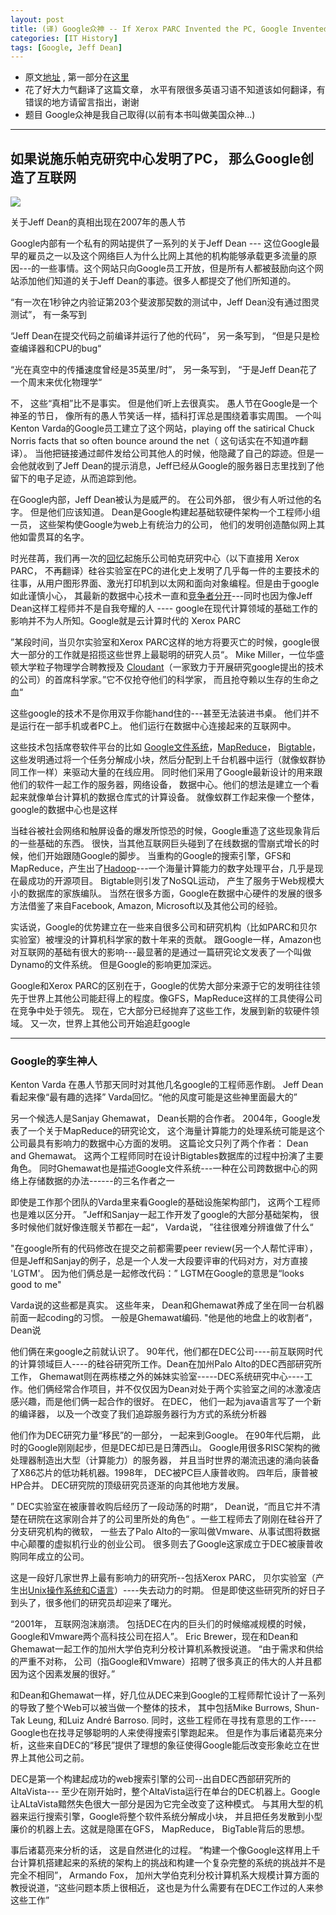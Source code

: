 ```yaml
---
layout: post
title: (译) Google众神 -- If Xerox PARC Invented the PC, Google Invented the Internet Part 1.
categories: [IT History]
tags: [Google, Jeff Dean]
---
```


- 原文[地址](http://www.wired.com/wiredenterprise/2012/08/google-as-xerox-parc/all/)
   , 第一部分在[这里](http://www.liugj.com/2013/03/Google-Gods-part2/) 
- 花了好大力气翻译了这篇文章， 水平有限很多英语习语不知道该如何翻译，有错误的地方请留言指出，谢谢
-  题目 Google众神是我自己取得(以前有本书叫做美国众神...)


---------------------------------------

## 如果说施乐帕克研究中心发明了PC， 那么Google创造了互联网 ##



![](http://ww4.sinaimg.cn/large/a7480316jw1e39e2hsgyhj.jpg)


关于Jeff Dean的真相出现在2007年的愚人节

  Google内部有一个私有的网站提供了一系列的关于Jeff Dean --- 这位Google最早的雇员之一以及这个网络巨人为什么比网上其他的机构能够承载更多流量的原因---的一些事情。这个网站只向Google员工开放，但是所有人都被鼓励向这个网站添加他们知道的关于Jeff Dean的事迹。很多人都提交了他们所知道的。

“有一次在1秒钟之内验证第203个斐波那契数的测试中，Jeff Dean没有通过图灵测试”， 有一条写到

“Jeff Dean在提交代码之前编译并运行了他的代码”， 另一条写到， “但是只是检查编译器和CPU的bug“

“光在真空中的传播速度曾经是35英里/时”， 另一条写到， “于是Jeff Dean花了一个周末来优化物理学“

  不， 这些“真相”比不是事实。 但是他们听上去很真实。 愚人节在Google是一个神圣的节日， 像所有的愚人节笑话一样，插科打诨总是围绕着事实周围。 一个叫Kenton Varda的Google员工建立了这个网站，playing off the satirical Chuck Norris facts that so often bounce around the net（ 这句话实在不知道咋翻译）。 当他把链接通过邮件发给公司其他人的时候，他隐藏了自己的踪迹。但是一会他就收到了Jeff Dean的提示消息，Jeff已经从Google的服务器日志里找到了他留下的电子足迹，从而追踪到他。

  在Google内部，Jeff Dean被认为是威严的。 在公司外部， 很少有人听过他的名字。 但是他们应该知道。 Dean是Google构建起基础软硬件架构一个工程师小组一员， 这些架构使Google为web上有统治力的公司， 他们的发明创造酷似网上其他如雷贯耳的名字。


  时光荏苒，我们再一次的[回忆](http://www.techspot.com/guides/477-xerox-parc-tech-contributions/)起施乐公司帕克研究中心（以下直接用 Xerox PARC， 不再翻译）硅谷实验室在PC的进化史上发明了几乎每一件的主要技术的往事，从用户图形界面、激光打印机到以太网和面向对象编程。但是由于google如此谨慎小心， 其最新的数据中心技术一直和[竞争者分开](http://www.wired.com/wiredenterprise/2012/03/google-miner-helmet/)---同时也因为像Jeff Dean这样工程师并不是自我夸耀的人 ----  google在现代计算领域的基础工作的影响并不为人所知。Google就是云计算时代的 Xerox PARC

  ”某段时间，当贝尔实验室和Xerox PARC这样的地方将要灭亡的时候，google很大一部分的工作就是招揽这些世界上最聪明的研究人员“。 Mike Miller，一位华盛顿大学粒子物理学合聘教授及 [Cloudant](https://cloudant.com/)（一家致力于开展研究google提出的技术的公司）的首席科学家。”它不仅抢夺他们的科学家， 而且抢夺赖以生存的生命之血“

  这些google的技术不是你用双手你能hand住的---甚至无法装进书桌。 他们并不是运行在一部手机或者PC上。 他们运行在数据中心连接起来的互联网中。


  这些技术包括席卷软件平台的比如 [Google文件系统](http://research.google.com/archive/gfs.html)，[MapReduce](http://research.google.com/archive/mapreduce.html)， [Bigtable](http://research.google.com/archive/bigtable.html)， 这些发明通过将一个任务分解成小块，然后分配到上千台机器中运行（就像蚁群协同工作一样）来驱动大量的在线应用。 同时他们采用了Google最新设计的用来跟他们的软件一起工作的服务器，网络设备， 数据中心。他们的想法是建立一个看起来就像单台计算机的数据仓库式的计算设备。 就像蚁群工作起来像一个整体，google的数据中心也是这样


  当硅谷被社会网络和触屏设备的爆发所惊恐的时候，Google重造了这些现象背后的一些基础的东西。 很快，当其他互联网巨头碰到了在线数据的雪崩式增长的时候，他们开始跟随Google的脚步。 当重构的Google的搜索引擎，GFS和MapReduce，产生出了[Hadoop](http://www.wired.com/wiredenterprise/2011/10/how-yahoo-spawned-hadoop/)---一个海量计算能力的数字处理平台，几乎是现在最成功的开源项目。 Bigtable则引发了NoSQL运动， 产生了服务于Web规模大小的数据库的家族编队。 当然在很多方面，Google在数据中心硬件的发展的很多方法借鉴了来自Facebook, Amazon, Microsoft以及其他公司的经验。


  实话说，Google的优势建立在一些来自很多公司和研究机构（比如PARC和贝尔实验室）被埋没的计算机科学家的数十年来的贡献。 跟Google一样，Amazon也对互联网的基础有很大的影响---最显著的是通过一篇研究论文发表了一个叫做Dynamo的文件系统。 但是Google的影响更加深远。

  Google和Xerox PARC的区别在于，Google的优势大部分来源于它的发明往往领先于世界上其他公司能赶得上的程度。像GFS，MapReduce这样的工具使得公司在竞争中处于领先。 现在，它大部分已经抛弃了这些工作，发展到新的软硬件领域。 又一次，世界上其他公司开始追赶google

---------------------------------------
### Google的孪生神人 ###

  Kenton Varda 在愚人节那天同时对其他几名google的工程师恶作剧。 Jeff Dean看起来像“最有趣的选择” Varda回忆。“他的风度可能是这些神里面最大的”

  另一个候选人是Sanjay Ghemawat， Dean长期的合作者。 2004年，Google发表了一个关于MapReduce的研究论文， 这个海量计算能力的处理系统可能是这个公司最具有影响力的数据中心方面的发明。 这篇论文只列了两个作者： Dean and Ghemawat。 这两个工程师同时在设计Bigtables数据库的过程中扮演了主要角色。 同时Ghemawat也是描述Google文件系统---一种在公司跨数据中心的网络上存储数据的办法------的三名作者之一


  即使是工作那个团队的Varda里来看Google的基础设施架构部门， 这两个工程师也是难以区分开。 ”Jeff和Sanjay一起工作开发了google的大部分基础架构， 很多时候他们就好像连髋关节都在一起“， Varda说， ”往往很难分辨谁做了什么“

  "在google所有的代码修改在提交之前都需要peer review(另一个人帮忙评审）， 但是Jeff和Sanjay的例子，总是一个人发一大段要评审的代码对方，对方直接 'LGTM'。 因为他们俩总是一起修改代码：”  LGTM在Google的意思是“looks  good to  me"

  Varda说的这些都是真实。 这些年来， Dean和Ghemawat养成了坐在同一台机器前面一起coding的习惯。 一般是Ghemawat编码. "他是他的地盘上的收割者“， Dean说

  他们俩在来google之前就认识了。 90年代，他们都在DEC公司----前互联网时代的计算领域巨人----的硅谷研究所工作。Dean在加州Palo Alto的DEC西部研究所工作， Ghemawat则在两栋楼之外的姊妹实验室-----DEC系统研究中心----工作。他们俩经常合作项目，并不仅仅因为Dean对处于两个实验室之间的冰激凌店感兴趣，而是他们俩一起合作的很好。 在DEC， 他们一起为java语言写了一个新的编译器， 以及一个改变了我们追踪服务器行为方式的系统分析器


  他们作为DEC研究力量“移民”的一部分， 一起来到Google。 在90年代后期， 此时的Google刚刚起步，但是DEC却已是日薄西山。 Google用很多RISC架构的微处理器制造出大型（计算能力）的服务器， 并且当时世界的潮流迅速的涌向装备了X86芯片的低功耗机器。1998年， DEC被PC巨人康普收购。 四年后，康普被HP合并。 DEC研究院的顶级研究员逐渐的向其他地方发展。

  ” DEC实验室在被康普收购后经历了一段动荡的时期“， Dean说，“而且它并不清楚在研院在这家刚合并了的公司里所处的角色“ 。一些工程师去了刚刚在硅谷开了分支研究机构的微软， 一些去了Palo Alto的一家叫做Vmware、从事试图将数据中心颠覆的虚拟机行业的创业公司。 很多则去了Google这家成立于DEC被康普收购同年成立的公司。

  这是一段好几家世界上最有影响力的研究所--包括Xerox PARC， 贝尔实验室（产生出[Unix操作系统和C语言](http://www.wired.com/wiredenterprise/2011/10/thedennisritchieeffect/)）----失去动力的时期。 但是即使这些研究所的好日子到头了，很多他们的研究员却迎来了曙光。

  “2001年， 互联网泡沫崩溃。 包括DEC在内的巨头们的时候缩减规模的时候， Google和Vmware两个高科技公司在招人”。 Eric Brewer，现在和Dean和Ghemawat一起工作的加州大学伯克利分校计算机系教授说道。 “由于需求和供给的严重不对称， 公司（指Google和Vmware）招聘了很多真正的伟大的人并且都因为这个因素发展的很好。”


  和Dean和Ghemawat一样，好几位从DEC来到Google的工程师帮忙设计了一系列的导致了整个Web可以被当做一个整体的技术， 其中包括Mike Burrows, Shun-Tak Leung, 和Luiz André Barroso. 同时，这些工程师在寻找有意思的工作----Google也在找寻足够聪明的人来使得搜索引擎跑起来。 但是作为事后诸葛亮来分析，这些来自DEC的“移民”提供了理想的象征使得Google能后改变形象屹立在世界上其他公司之前。

  DEC是第一个构建起成功的web搜索引擎的公司--出自DEC西部研究所的AltaVista--- 至少在刚开始时，整个AltaVista运行在单台的DEC机器上。Google让ALtaVista黯然失色很大一部分是因为它完全改变了这种模式。 与其用大型的机器来运行搜索引擎，Google将整个软件系统分解成小块， 并且把任务发散到小型廉价的机器上去。这就是隐匿在GFS， MapReduce， BigTable背后的思想。

  事后诸葛亮来分析的话， 这是自然进化的过程。 “构建一个像Google这样用上千台计算机搭建起来的系统的架构上的挑战和构建一个复杂完整的系统的挑战并不是完全不相同”， Armando Fox， 加州大学伯克利分校计算机系大规模计算方面的教授说道，“这些问题本质上很相近， 这也是为什么需要有在DEC工作过的人来参这些工作”



